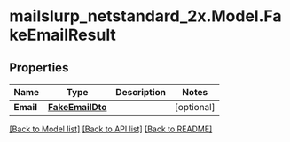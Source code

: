 # mailslurp_netstandard_2x.Model.FakeEmailResult

## Properties

Name | Type | Description | Notes
------------ | ------------- | ------------- | -------------
**Email** | [**FakeEmailDto**](FakeEmailDto) |  | [optional] 

[[Back to Model list]](../README#documentation-for-models) [[Back to API list]](../README#documentation-for-api-endpoints) [[Back to README]](../README)


